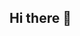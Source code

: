 ## Hi there 👋

<!--
**Seank3/Seank3** is a ✨ _special_ ✨ repository because its `README.md` (this file) appears on your GitHub profile.

Here are some ideas to get you started:

- 🔭 I’m currently working on ...
- 🌱 I’m currently learning ...# Hi, I'm Sean 👋

🚀 Full-Stack Developer | AI Enthusiast | Problem Solver | Software Engineer

💼 I build **web apps, software solutions, and AI-powered projects**.  
🌐 My work spans **React, Django, Python, and modern web technologies**, with a focus on creating practical and innovative solutions.  

🔹 **Featured Project:**  
- [Legal Tech Geeks](https://github.com/Legal-Tech-Geeks/legal-tech-army) – A platform showcasing innovative legal technology solutions.

💡 **What I do:**  
- Web Development (React, Vite, Tailwind)  
- Backend Development (Python, Django, REST APIs)  
- AI & Machine Learning Experiments  
- Problem Solving & Algorithmic Challenges  
- Full-Stack Software Projects  

🌱 **Learning & Exploring:**  
- AI-driven software solutions  
- Cloud deployment & DevOps  
- Advanced programming techniques  

📫 **Get in touch:** sean.email@example.com  


- 👯 I’m looking to collaborate on ...
- 🤔 I’m looking for help with ...
- 💬 Ask me about ...
- 📫 How to reach me: ...
- 😄 Pronouns: ...
- ⚡ Fun fact: ...
-->

